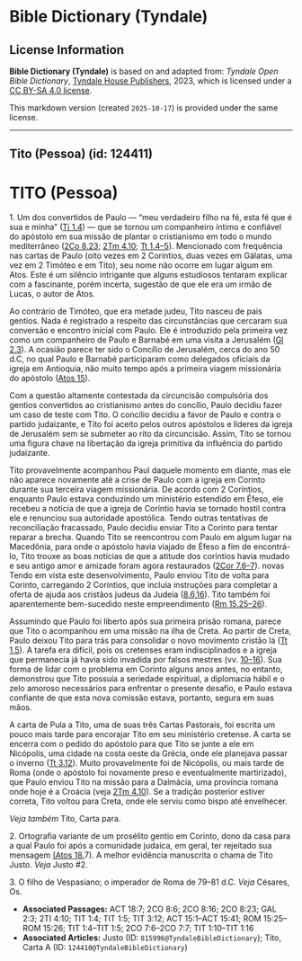 # Bible Dictionary (Tyndale)

## License Information

**Bible Dictionary (Tyndale)** is based on and adapted from: _Tyndale Open Bible Dictionary_, [Tyndale House Publishers](https://tyndaleopenresources.com/), 2023, which is licensed under a [CC BY-SA 4.0 license](https://creativecommons.org/licenses/by-sa/4.0/legalcode.en).

This markdown version (created `2025-10-17`) is provided under the same license.



--------------------------------

## Tito (Pessoa) (id: 124411)

TITO (Pessoa)
=============

1\. Um dos convertidos de Paulo — “meu verdadeiro filho na fé, esta fé que é sua e minha” ([Ti 1\.4](https://ref.ly/Titus1:4)) — que se tornou um companheiro íntimo e confiável do apóstolo em sua missão de plantar o cristianismo em todo o mundo mediterrâneo ([2Co 8\.23](https://ref.ly/2Cor8:23); [2Tm 4\.10](https://ref.ly/2Tim4:10); [Tt 1\.4–5](https://ref.ly/Titus1:4-Titus1:5)). Mencionado com frequência nas cartas de Paulo (oito vezes em 2 Coríntios, duas vezes em Gálatas, uma vez em 2 Timóteo e em Tito), seu nome não ocorre em lugar algum em Atos. Este é um silêncio intrigante que alguns estudiosos tentaram explicar com a fascinante, porém incerta, sugestão de que ele era um irmão de Lucas, o autor de Atos.

Ao contrário de Timóteo, que era metade judeu, Tito nasceu de pais gentios. Nada é registrado a respeito das circunstâncias que cercaram sua conversão e encontro inicial com Paulo. Ele é introduzido pela primeira vez como um companheiro de Paulo e Barnabé em uma visita a Jerusalém ([Gl 2\.3](https://ref.ly/Gal2:3)). A ocasião parece ter sido o Concílio de Jerusalém, cerca do ano 50 d.C, no qual Paulo e Barnabé participaram como delegados oficiais da igreja em Antioquia, não muito tempo após a primeira viagem missionária do apóstolo ([Atos 15](https://ref.ly/Acts15:1-Acts15:41)).

Com a questão altamente contestada da circuncisão compulsória dos gentios convertidos ao cristianismo antes do concílio, Paulo decidiu fazer um caso de teste com Tito. O concílio decidiu a favor de Paulo e contra o partido judaizante, e Tito foi aceito pelos outros apóstolos e líderes da igreja de Jerusalém sem se submeter ao rito da circuncisão. Assim, Tito se tornou uma figura chave na libertação da igreja primitiva da influência do partido judaizante.

Tito provavelmente acompanhou Paul daquele momento em diante, mas ele não aparece novamente até a crise de Paulo com a igreja em Corinto durante sua terceira viagem missionária. De acordo com 2 Coríntios, enquanto Paulo estava conduzindo um ministério estendido em Éfeso, ele recebeu a notícia de que a igreja de Coríntio havia se tornado hostil contra ele e renunciou sua autoridade apostólica. Tendo outras tentativas de reconciliação fracassado, Paulo decidiu enviar Tito a Corinto para tentar reparar a brecha. Quando Tito se reencontrou com Paulo em algum lugar na Macedônia, para onde o apóstolo havia viajado de Éfeso a fim de encontrá\-lo, Tito trouxe as boas notícias de que a atitude dos coríntios havia mudado e seu antigo amor e amizade foram agora restaurados ([2Cor 7\.6–7](https://ref.ly/2Cor7:6-2Cor7:7)). novas Tendo em vista este desenvolvimento, Paulo enviou Tito de volta para Corinto, carregando 2 Coríntios, que incluía instruções para completar a oferta de ajuda aos cristãos judeus da Judeia ([8\.6,16](https://ref.ly/2Cor8:6)). Tito também foi aparentemente bem\-sucedido neste empreendimento ([Rm 15\.25–26](https://ref.ly/Rom15:25-Rom15:26)).

Assumindo que Paulo foi liberto após sua primeira prisão romana, parece que Tito o acompanhou em uma missão na ilha de Creta. Ao partir de Creta, Paulo deixou Tito para trás para consolidar o novo movimento cristão lá ([Tt 1\.5](https://ref.ly/Titus1:5)). A tarefa era difícil, pois os cretenses eram indisciplinados e a igreja que permanecia já havia sido invadida por falsos mestres (vv. [10–16](https://ref.ly/Titus1:10-Titus1:16)). Sua forma de lidar com o problema em Corinto alguns anos antes, no entanto, demonstrou que Tito possuía a seriedade espiritual, a diplomacia hábil e o zelo amoroso necessários para enfrentar o presente desafio, e Paulo estava confiante de que esta nova comissão estava, portanto, segura em suas mãos.

A carta de Pula a Tito, uma de suas três Cartas Pastorais, foi escrita um pouco mais tarde para encorajar Tito em seu ministério cretense. A carta se encerra com o pedido do apóstolo para que Tito se junte a ele em Nicópolis, uma cidade na costa oeste da Grécia, onde ele planejava passar o inverno ([Tt 3\.12](https://ref.ly/Titus3:12)). Muito provavelmente foi de Nicópolis, ou mais tarde de Roma (onde o apóstolo foi novamente preso e eventualmente martirizado), que Paulo enviou Tito na missão para a Dalmácia, uma província romana onde hoje é a Croácia (veja [2Tm 4\.10](https://ref.ly/2Tim4:10)). Se a tradição posterior estiver correta, Tito voltou para Creta, onde ele serviu como bispo até envelhecer.

*Veja também* Tito, Carta para.

2\. Ortografia variante de um prosélito gentio em Corinto, dono da casa para a qual Paulo foi após a comunidade judaica, em geral, ter rejeitado sua mensagem [(Atos 18\.](https://ref.ly/Acts18:7)7\). A melhor evidência manuscrita o chama de Tito Justo. *Veja* Justo \#2.

3\. O filho de Vespasiano; o imperador de Roma de 79–81 d.C. *Veja* Césares, Os.

* **Associated Passages:** ACT 18:7; 2CO 8:6; 2CO 8:16; 2CO 8:23; GAL 2:3; 2TI 4:10; TIT 1:4; TIT 1:5; TIT 3:12; ACT 15:1–ACT 15:41; ROM 15:25–ROM 15:26; TIT 1:4–TIT 1:5; 2CO 7:6–2CO 7:7; TIT 1:10–TIT 1:16
* **Associated Articles:** Justo (ID: `815996@TyndaleBibleDictionary`); Tito, Carta A (ID: `124410@TyndaleBibleDictionary`)


